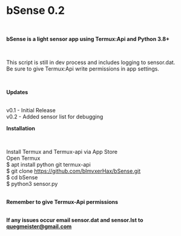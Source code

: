 # bSense 0.2
<br>
<p><b>bSense is a light sensor app using Termux:Api and Python 3.8+</b></p><br>

<p>This script is still in dev process and includes logging to sensor.dat.<br>
Be sure to give Termux:Api write permissions in app settings.</p><br>
<p><b>Updates</b></p><br>
v0.1 - Initial Release<br>
v0.2 - Added sensor list for debugging<br>
<p><b>Installation</b></p><br>

Install Termux and Termux-api via App Store<br>
Open Termux<br>
$ apt install python git termux-api<br>
$ git clone https://github.com/blmvxerHax/bSense.git<br>
$ cd bSense<br>
$ python3 sensor.py<br><br>

<b>Remember to give Termux-Api permissions</b><br><br>

<b>If any issues occur email sensor.dat and sensor.lst to quegmeister@gmail.com</b>

